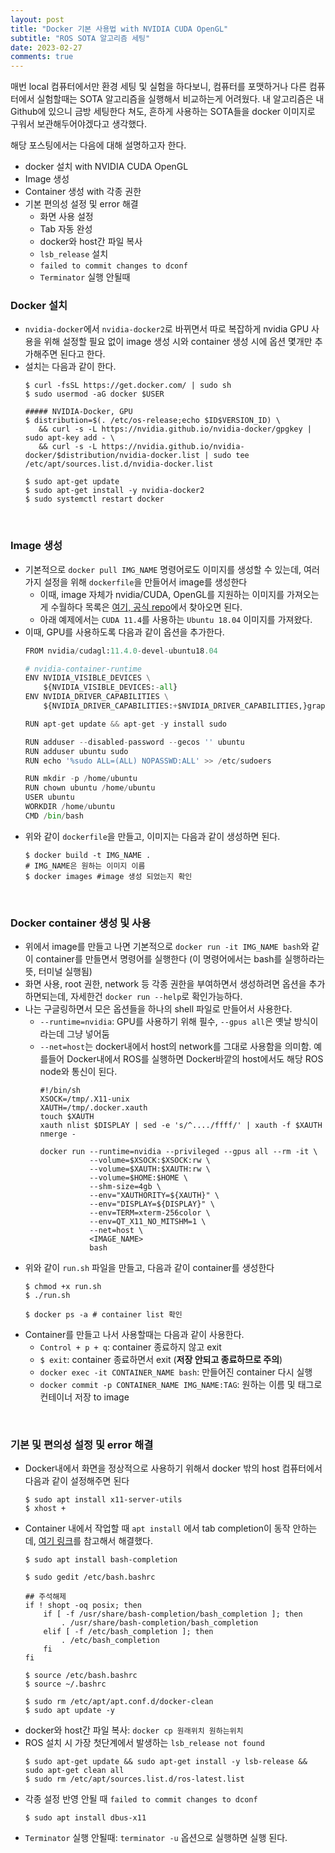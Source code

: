 ```yaml
---
layout: post
title: "Docker 기본 사용법 with NVIDIA CUDA OpenGL"
subtitle: "ROS SOTA 알고리즘 세팅"
date: 2023-02-27
comments: true
---
```


매번 local 컴퓨터에서만 환경 세팅 및 실험을 하다보니, 컴퓨터를 포맷하거나 다른 컴퓨터에서 실험할때는 SOTA 알고리즘을 실행해서 비교하는게 어려웠다.
내 알고리즘은 내 Github에 있으니 금방 세팅한다 쳐도, 흔하게 사용하는 SOTA들을 docker 이미지로 구워서 보관해두어야겠다고 생각했다.

해당 포스팅에서는 다음에 대해 설명하고자 한다.

+ docker 설치 with NVIDIA CUDA OpenGL
+ Image 생성
+ Container 생성 with 각종 권한
+ 기본 편의성 설정 및 error 해결
	+ 화면 사용 설정
	+ Tab 자동 완성
	+ docker와 host간 파일 복사
	+ <code>lsb_release</code> 설치
	+ `failed to commit changes to dconf`
	+ `Terminator` 실행 안될때

### Docker 설치
+ `nvidia-docker`에서 `nvidia-docker2`로 바뀌면서 따로 복잡하게 nvidia GPU 사용을 위해 설정할 필요 없이 image 생성 시와 container 생성 시에 옵션 몇개만 추가해주면 된다고 한다.
+ 설치는 다음과 같이 한다.
	```shell
	$ curl -fsSL https://get.docker.com/ | sudo sh
	$ sudo usermod -aG docker $USER

	##### NVIDIA-Docker, GPU
	$ distribution=$(. /etc/os-release;echo $ID$VERSION_ID) \
	   && curl -s -L https://nvidia.github.io/nvidia-docker/gpgkey | sudo apt-key add - \
	   && curl -s -L https://nvidia.github.io/nvidia-docker/$distribution/nvidia-docker.list | sudo tee /etc/apt/sources.list.d/nvidia-docker.list

	$ sudo apt-get update
	$ sudo apt-get install -y nvidia-docker2
	$ sudo systemctl restart docker
	```

<br>

### Image 생성
+ 기본적으로 `docker pull IMG_NAME` 명령어로도 이미지를 생성할 수 있는데, 여러가지 설정을 위해 `dockerfile`을 만들어서 image를 생성한다
	+ 이때, image 자체가 nvidia/CUDA, OpenGL를 지원하는 이미지를 가져오는게 수월하다 목록은 [여기, 공식 repo](https://hub.docker.com/r/nvidia/cudagl/)에서 찾아오면 된다. 
	+ 아래 예제에서는 `CUDA 11.4`를 사용하는 `Ubuntu 18.04` 이미지를 가져왔다.
+ 이때, GPU를 사용하도록 다음과 같이 옵션을 추가한다.
	```python
	FROM nvidia/cudagl:11.4.0-devel-ubuntu18.04

	# nvidia-container-runtime
	ENV NVIDIA_VISIBLE_DEVICES \
	    ${NVIDIA_VISIBLE_DEVICES:-all}
	ENV NVIDIA_DRIVER_CAPABILITIES \
	    ${NVIDIA_DRIVER_CAPABILITIES:+$NVIDIA_DRIVER_CAPABILITIES,}graphics

	RUN apt-get update && apt-get -y install sudo

	RUN adduser --disabled-password --gecos '' ubuntu
	RUN adduser ubuntu sudo
	RUN echo '%sudo ALL=(ALL) NOPASSWD:ALL' >> /etc/sudoers

	RUN mkdir -p /home/ubuntu
	RUN chown ubuntu /home/ubuntu
	USER ubuntu
	WORKDIR /home/ubuntu
	CMD /bin/bash
	```
+ 위와 같이 `dockerfile`을 만들고, 이미지는 다음과 같이 생성하면 된다.
	```shell
	$ docker build -t IMG_NAME .
	# IMG_NAME은 원하는 이미지 이름
	$ docker images #image 생성 되었는지 확인
	```

<br>

### Docker container 생성 및 사용
+ 위에서 image를 만들고 나면 기본적으로 `docker run -it IMG_NAME bash`와 같이 container를 만들면서 명령어를 실행한다 (이 명령어에서는 bash를 실행하라는 뜻, 터미널 실행됨)
+ 화면 사용, root 권한, network 등 각종 권한을 부여하면서 생성하려면 옵션을 추가하면되는데, 자세한건 `docker run --help`로 확인가능하다.
+ 나는 구글링하면서 모은 옵션들을 하나의 shell 파일로 만들어서 사용한다.
	+ `--runtime=nvidia`: GPU를 사용하기 위해 필수, `--gpus all`은 옛날 방식이라는데 그냥 넣어둠
	+ `--net=host`는 docker내에서 host의 network를 그대로 사용함을 의미함. 예를들어 Docker내에서 ROS를 실행하면 Docker바깥의 host에서도 해당 ROS node와 통신이 된다.
		```shell
		#!/bin/sh
		XSOCK=/tmp/.X11-unix
		XAUTH=/tmp/.docker.xauth
		touch $XAUTH
		xauth nlist $DISPLAY | sed -e 's/^..../ffff/' | xauth -f $XAUTH nmerge -

		docker run --runtime=nvidia --privileged --gpus all --rm -it \
		           --volume=$XSOCK:$XSOCK:rw \
		           --volume=$XAUTH:$XAUTH:rw \
		           --volume=$HOME:$HOME \
		           --shm-size=4gb \
		           --env="XAUTHORITY=${XAUTH}" \
		           --env="DISPLAY=${DISPLAY}" \
		           --env=TERM=xterm-256color \
		           --env=QT_X11_NO_MITSHM=1 \
		           --net=host \
		           <IMAGE_NAME>
		           bash
		```
+ 위와 같이 `run.sh` 파일을 만들고, 다음과 같이 container를 생성한다
	```shell
	$ chmod +x run.sh
	$ ./run.sh

	$ docker ps -a # container list 확인
	```
+ Container를 만들고 나서 사용할때는 다음과 같이 사용한다.
	+ `Control + p + q`: container 종료하지 않고 exit
	+ `$ exit`: container 종료하면서 exit (**저장 안되고 종료하므로 주의**)
	+ `docker exec -it CONTAINER_NAME bash`: 만들어진 container 다시 실행
	+ `docker commit -p CONTAINER_NAME IMG_NAME:TAG`: 원하는 이름 및 태그로 컨테이너 저장 to image

<br>


### 기본 및 편의성 설정 및 error 해결
+ Docker내에서 화면을 정상적으로 사용하기 위해서 docker 밖의 host 컴퓨터에서 다음과 같이 설정해주면 된다
	```shell
	$ sudo apt install x11-server-utils
	$ xhost +
	```
+ Container 내에서 작업할 때 `apt install` 에서 tab completion이 동작 안하는데, [여기 링크](https://www.leafcats.com/316)를 참고해서 해결했다.
	```shell
	$ sudo apt install bash-completion

	$ sudo gedit /etc/bash.bashrc

	## 주석해제
	if ! shopt -oq posix; then
	    if [ -f /usr/share/bash-completion/bash_completion ]; then
	        . /usr/share/bash-completion/bash_completion
	    elif [ -f /etc/bash_completion ]; then
	        . /etc/bash_completion
	    fi
	fi

	$ source /etc/bash.bashrc
	$ source ~/.bashrc

	$ sudo rm /etc/apt/apt.conf.d/docker-clean
	$ sudo apt update -y
	```
+ docker와 host간 파일 복사: `docker cp 원래위치 원하는위치`
+ ROS 설치 시 가장 첫단계에서 발생하는 `lsb_release not found`
	```shell
	$ sudo apt-get update && sudo apt-get install -y lsb-release && sudo apt-get clean all
	$ sudo rm /etc/apt/sources.list.d/ros-latest.list
	```
+ 각종 설정 반영 안될 때 `failed to commit changes to dconf`
	```shell
	$ sudo apt install dbus-x11
	```
+ `Terminator` 실행 안될때: `terminator -u` 옵션으로 실행하면 실행 된다.